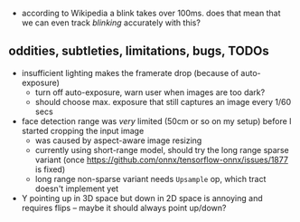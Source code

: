 - according to Wikipedia a blink takes over 100ms. does that mean that we can even track *blinking*
  accurately with this?

## oddities, subtleties, limitations, bugs, TODOs

- insufficient lighting makes the framerate drop (because of auto-exposure)
    - turn off auto-exposure, warn user when images are too dark?
    - should choose max. exposure that still captures an image every 1/60 secs
- face detection range was *very* limited (50cm or so on my setup) before I started cropping the input image
    - was caused by aspect-aware image resizing
    - currently using short-range model, should try the long range sparse variant
      (once https://github.com/onnx/tensorflow-onnx/issues/1877 is fixed)
    - long range non-sparse variant needs `Upsample` op, which tract doesn't implement yet
- Y pointing up in 3D space but down in 2D space is annoying and requires flips – maybe it should always point up/down?
